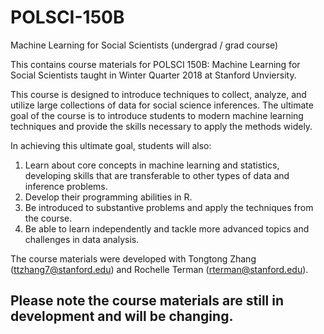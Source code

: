 # POLSCI-150B
Machine Learning for Social Scientists (undergrad / grad course)

This contains course materials for POLSCI 150B: Machine Learning for Social Scientists taught in Winter Quarter 2018 at Stanford Unviersity. 

This course is designed to introduce techniques to collect, analyze, and utilize large collections of data for social science inferences. The ultimate goal of the course is to introduce students to modern machine learning techniques and provide the skills necessary to apply the methods widely.

In achieving this ultimate goal, students will also:
1) Learn about core concepts in machine learning and statistics, developing skills that are transferable to other types of data and inference problems.
2) Develop their programming abilities in R.
3) Be introduced to substantive problems and apply the techniques from the course.
4) Be able to learn independently and tackle more advanced topics and challenges in data analysis.

The course materials were developed with Tongtong Zhang (ttzhang7@stanford.edu) and Rochelle Terman (rterman@stanford.edu). 

## Please note the course materials are still in development and will be changing. 
